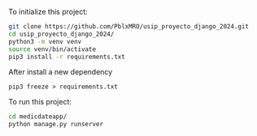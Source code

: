 To initialize this project:
```sh
git clone https://github.com/PblxMRO/usip_proyecto_django_2024.git
cd usip_proyecto_django_2024/
python3 -m venv venv
source venv/bin/activate
pip3 install -r requirements.txt
```
After install a new dependency
```
pip3 freeze > requirements.txt
```

To run this project:
```sh
cd medicdateapp/
python manage.py runserver
```
